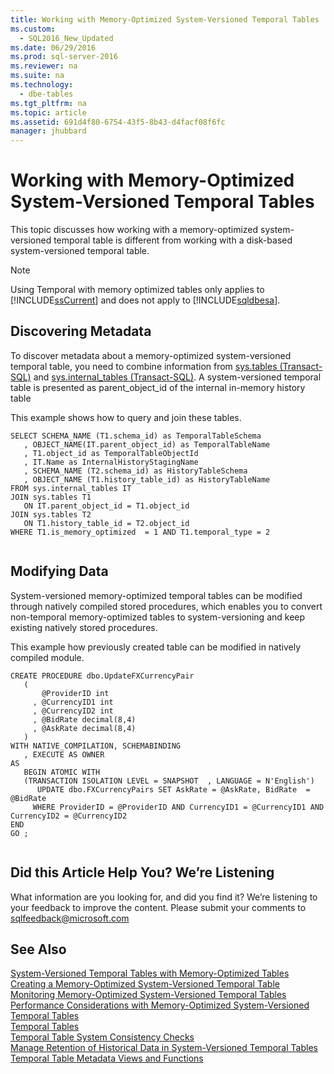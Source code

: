 ```yaml
---
title: Working with Memory-Optimized System-Versioned Temporal Tables
ms.custom: 
  - SQL2016_New_Updated
ms.date: 06/29/2016
ms.prod: sql-server-2016
ms.reviewer: na
ms.suite: na
ms.technology: 
  - dbe-tables
ms.tgt_pltfrm: na
ms.topic: article
ms.assetid: 691d4f80-6754-43f5-8b43-d4facf08f6fc
manager: jhubbard
---
```

# Working with Memory-Optimized System-Versioned Temporal Tables
This topic discusses how working with a memory-optimized system-versioned temporal table is different from working with a disk-based system-versioned temporal table.  
  
> [!NOTE]  
>  Using Temporal with memory optimized tables only applies to [!INCLUDE[ssCurrent](../../Topics/TopicNameContainA/includes/ssCurrent_md.md)] and does not apply to [!INCLUDE[sqldbesa](../../Topics/TopicNameNotContainA/includes/sqldbesa_md.md)].  
  
## Discovering Metadata  
 To discover metadata about a memory-optimized system-versioned temporal table, you need to combine information from [sys.tables (Transact-SQL)](assetId:///8c42eba1-c19f-4045-ac82-b97a5e994090) and [sys.internal_tables (Transact-SQL)](assetId:///a5821c70-f150-4676-8476-3a31f7403dca). A system-versioned temporal table is presented as parent_object_id of the internal in-memory history table  
  
 This example shows how to query and join these tables.  
  
```  
SELECT SCHEMA_NAME (T1.schema_id) as TemporalTableSchema  
   , OBJECT_NAME(IT.parent_object_id) as TemporalTableName  
   , T1.object_id as TemporalTableObjectId  
   , IT.Name as InternalHistoryStagingName   
   , SCHEMA_NAME (T2.schema_id) as HistoryTableSchema  
   , OBJECT_NAME (T1.history_table_id) as HistoryTableName   
FROM sys.internal_tables IT    
JOIN sys.tables T1   
   ON IT.parent_object_id = T1.object_id   
JOIN sys.tables T2   
   ON T1.history_table_id = T2.object_id   
WHERE T1.is_memory_optimized  = 1 AND T1.temporal_type = 2  
  
```  
  
## Modifying Data  
 System-versioned memory-optimized temporal tables can be modified through natively compiled stored procedures, which enables you to convert non-temporal memory-optimized tables to system-versioning and keep existing natively stored procedures.  
  
 This example how previously created table can be modified in natively compiled module.  
  
```  
CREATE PROCEDURE dbo.UpdateFXCurrencyPair  
   (   
       @ProviderID int  
     , @CurrencyID1 int  
     , @CurrencyID2 int  
     , @BidRate decimal(8,4)  
     , @AskRate decimal(8,4)   
   )   
WITH NATIVE_COMPILATION, SCHEMABINDING  
   , EXECUTE AS OWNER   
AS    
   BEGIN ATOMIC WITH   
   (TRANSACTION ISOLATION LEVEL = SNAPSHOT  , LANGUAGE = N'English')   
      UPDATE dbo.FXCurrencyPairs SET AskRate = @AskRate, BidRate  = @BidRate   
     WHERE ProviderID = @ProviderID AND CurrencyID1 = @CurrencyID1 AND CurrencyID2 = @CurrencyID2   
END   
GO ;  
  
```  
  
## Did this Article Help You? We’re Listening  
 What information are you looking for, and did you find it? We’re listening to your feedback to improve the content. Please submit your comments to [sqlfeedback@microsoft.com](mailto:sqlfeedback@microsoft.com?subject=Your%20feedback%20about%20the%20Working%20with%20Memory-Optimized%20System-Versioned%20Temporal%20Tables%20page)  
  
## See Also  
 [System-Versioned Temporal Tables with Memory-Optimized Tables](../../Topics/TopicNameNotContainA/System-Versioned-Temporal-Tables-with-Memory-Optimized-Tables.md)   
 [Creating a Memory-Optimized System-Versioned Temporal Table](../../Topics/TopicNameContainA/Creating-a-Memory-Optimized-System-Versioned-Temporal-Table.md)   
 [Monitoring Memory-Optimized System-Versioned Temporal Tables](../../Topics/TopicNameNotContainA/Monitoring-Memory-Optimized-System-Versioned-Temporal-Tables.md)   
 [Performance Considerations with Memory-Optimized System-Versioned Temporal Tables](../../Topics/TopicNameNotContainA/Performance-Considerations-with-Memory-Optimized-System-Versioned-Temporal-Tables.md)   
 [Temporal Tables](../../Topics/TopicNameNotContainA/Temporal-Tables.md)   
 [Temporal Table System Consistency Checks](../../Topics/TopicNameNotContainA/Temporal-Table-System-Consistency-Checks.md)   
 [Manage Retention of Historical Data in System-Versioned Temporal Tables](../../Topics/TopicNameNotContainA/Manage-Retention-of-Historical-Data-in-System-Versioned-Temporal-Tables.md)   
 [Temporal Table Metadata Views and Functions](../../Topics/TopicNameNotContainA/Temporal-Table-Metadata-Views-and-Functions.md)